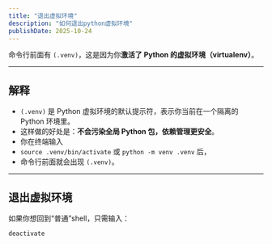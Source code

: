 ```yaml
---
title: "退出虚拟环境"
description: "如何退出python虚拟环境"
publishDate: 2025-10-24
---
```


命令行前面有 `(.venv)`，这是因为你**激活了 Python 的虚拟环境（virtualenv）**。

---

## 解释

- `(.venv)` 是 Python 虚拟环境的默认提示符，表示你当前在一个隔离的 Python 环境里。
- 这样做的好处是：**不会污染全局 Python 包，依赖管理更安全**。
- 你在终端输入
- `source .venv/bin/activate` 或 `python -m venv .venv` 后，
- 命令行前面就会出现 `(.venv)`。

---

## 退出虚拟环境

如果你想回到“普通”shell，只需输入：

```bash
deactivate
```
